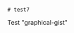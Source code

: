                                                                                                                                                                                                                                                                                                                                                                                                                                                                                                                                                     # test7
Test "graphical-gist"